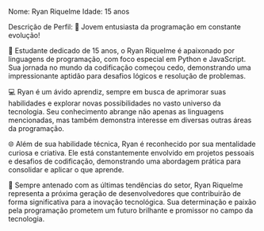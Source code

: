 Nome: Ryan Riquelme
Idade: 15 anos

Descrição de Perfil:
🚀 Jovem entusiasta da programação em constante evolução!

📘 Estudante dedicado de 15 anos, o Ryan Riquelme é apaixonado por linguagens de programação, com foco especial em Python e JavaScript. Sua jornada no mundo da codificação começou cedo, demonstrando uma impressionante aptidão para desafios lógicos e resolução de problemas.

💻 Ryan é um ávido aprendiz, sempre em busca de aprimorar suas habilidades e explorar novas possibilidades no vasto universo da tecnologia. Seu conhecimento abrange não apenas as linguagens mencionadas, mas também demonstra interesse em diversas outras áreas da programação.

🌐 Além de sua habilidade técnica, Ryan é reconhecido por sua mentalidade curiosa e criativa. Ele está constantemente envolvido em projetos pessoais e desafios de codificação, demonstrando uma abordagem prática para consolidar e aplicar o que aprende.

🔧 Sempre antenado com as últimas tendências do setor, Ryan Riquelme representa a próxima geração de desenvolvedores que contribuirão de forma significativa para a inovação tecnológica. Sua determinação e paixão pela programação prometem um futuro brilhante e promissor no campo da tecnologia.
